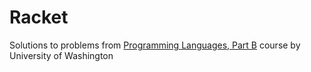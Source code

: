 # Racket

Solutions to problems from [Programming Languages, Part B](https://www.coursera.org/learn/programming-languages-part-b) course by University of Washington

